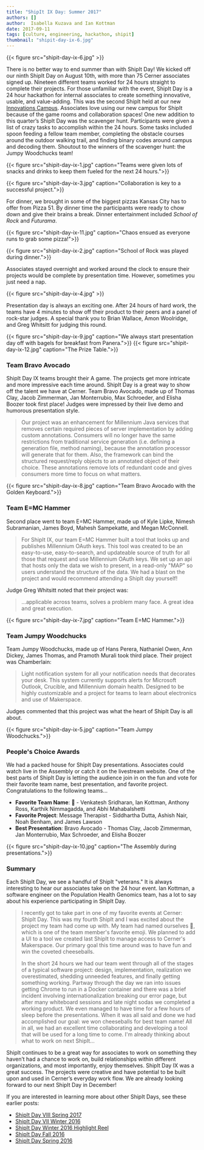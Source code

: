 ```yaml
---
title: "ShipIt IX Day: Summer 2017"
authors: []
author:  Isabella Kuzava and Ian Kottman
date: 2017-09-11
tags: [culture, engineering, hackathon, shipit]
thumbnail: "shipit-day-ix-6.jpg"
---
```


{{< figure src="shipit-day-ix-6.jpg" >}}

There is no better way to end summer than with ShipIt Day! We kicked off our ninth ShipIt Day on August 10th, with more than 75 Cerner associates signed up. Nineteen different teams worked for 24 hours straight to complete their projects. For those unfamiliar with the event, ShipIt Day is a 24 hour hackathon for internal associates to create something innovative, usable, and value-adding. This was the second ShipIt held at our new [Innovations Campus](https://www.bizjournals.com/kansascity/news/2017/02/10/get-a-sneak-peek-inside-cerner-s-new-innovations.html). Associates love using our new campus for ShipIt because of the game rooms and collaboration spaces! One new addition to this quarter’s ShipIt Day was the scavenger hunt. Participants were given a list of crazy tasks to accomplish within the 24 hours. Some tasks included spoon feeding a fellow team member, completing the obstacle courses around the outdoor walking trail, and finding binary codes around campus and decoding them. Shoutout to the winners of the scavenger hunt: the Jumpy Woodchucks team!

{{< figure src="shipit-day-ix-1.jpg" caption="Teams were given lots of snacks and drinks to keep them fueled for the next 24 hours.">}}

{{< figure src="shipit-day-ix-3.jpg" caption="Collaboration is key to a successful project.">}}

For dinner, we brought in some of the biggest pizzas Kansas City has to offer from Pizza 51. By dinner time the participants were ready to chow down and give their brains a break. Dinner entertainment included _School of Rock_ and _Futurama_.

{{< figure src="shipit-day-ix-11.jpg" caption="Chaos ensued as everyone runs to grab some pizza!">}}

{{< figure src="shipit-day-ix-2.jpg" caption="School of Rock was played during dinner.">}}

Associates stayed overnight and worked around the clock to ensure their projects would be complete by presentation time. However, sometimes you just need a nap.

{{< figure src="shipit-day-ix-4.jpg" >}}

Presentation day is always an exciting one. After 24 hours of hard work, the teams have 4 minutes to show off their product to their peers and a panel of rock-star judges. A special thank you to Brian Wallace, Amon Woolridge, and Greg Whitsitt for judging this round.

{{< figure src="shipit-day-ix-9.jpg" caption="We always start presentation day off with bagels for breakfast from Panera.">}}
{{< figure src="shipit-day-ix-12.jpg" caption="The Prize Table.">}}

### Team Bravo Avocado

ShipIt Day IX teams brought their A game. The projects get more intricate and more impressive each time around. ShipIt Day is a great way to show off the talent we have at Cerner. Team Bravo Avocado, made up of Thomas Clay, Jacob Zimmerman, Jan Monterrubio, Max Schroeder, and Elisha Boozer took first place! Judges were impressed by their live demo and humorous presentation style.

> Our project was an enhancement for Millennium Java services that removes certain required pieces of server implementation by adding custom annotations. Consumers will no longer have the same restrictions from traditional service generation (i.e. defining a generation file, method naming), because the annotation processor will generate that for them. Also, the framework can bind the structured request/reply objects to an annotated object of their choice. These annotations remove lots of redundant code and gives consumers more time to focus on what matters.

{{< figure src="shipit-day-ix-8.jpg" caption="Team Bravo Avocado with the Golden Keyboard.">}}

### Team E=MC Hammer

Second place went to team E=MC Hammer, made up of Kyle Lipke, Nimesh Subramanian, James Boyd, Mahesh Sampekatte, and Megan McConnell.

> For ShipIt IX, our team E=MC Hammer built a tool that looks up and publishes Millennium OAuth keys. This tool was created to be an easy-to-use, easy-to-search, and updateable source of truth for all those that request and use Millennium OAuth keys. We set up an api that hosts only the data we wish to present, in a read-only "MAP" so users understand the structure of the data. We had a blast on the project and would recommend attending a ShipIt day yourself!

Judge Greg Whitsitt noted that their project was:

> ...applicable across teams, solves a problem many face. A great idea and great execution.

{{< figure src="shipit-day-ix-7.jpg" caption="Team E=MC Hammer.">}}

### Team Jumpy Woodchucks

Team Jumpy Woodchucks, made up of Hans Perera, Nathaniel Owen, Ann Dickey, James Thomas, and Pramoth Murali took third place. Their project was Chamberlain:

> Light notification system for all your notification needs that decorates your desk. This system currently supports alerts for Microsoft Outlook, Crucible, and Millennium domain health. Designed to be highly customizable and a project for teams to learn about electronics and use of Makerspace.

Judges commented that this project was what the heart of ShipIt Day is all about.

{{< figure src="shipit-day-ix-5.jpg" caption="Team Jumpy Woodchucks.">}}

### People's Choice Awards

We had a packed house for ShipIt Day presentations. Associates could watch live in the Assembly or catch it on the livestream website.  One of the best parts of ShipIt Day is letting the audience join in on the fun and vote for their favorite team name, best presentation, and favorite project. Congratulations to the following teams...

* **Favorite Team Name**: 🌝 - Venkatesh Sridharan, Ian Kottman, Anthony Ross, Karthik Nimmagadda, and Abhi Mahabalshetti
* **Favorite Project**: Message Therapist -  Siddhartha Dutta, Ashish Nair, Noah Benham, and James Lawson
* **Best Presentation**: Bravo Avocado - Thomas Clay, Jacob Zimmerman, Jan Monterrubio, Max Schroeder, and Elisha Boozer

{{< figure src="shipit-day-ix-10.jpg" caption="The Assembly during presentations.">}}

### Summary

Each ShipIt Day, we see a handful of ShipIt "veterans." It is always interesting to hear our associates take on the 24 hour event. Ian Kottman, a software engineer on the Population Health Genomics team, has a lot to say about his experience participating in ShipIt Day.

> I recently got to take part in one of my favorite events at Cerner: ShipIt Day. This was my fourth ShipIt and I was excited about the project my team had come up with. My team had named ourselves 🌝, which is one of the team member's favorite emoji. We planned to add a UI to a tool we created last ShipIt to manage access to Cerner's Makerspace. Our primary goal this time around was to have fun and win the coveted cheeseballs.
>
> In the short 24 hours we had our team went through all of the stages of a typical software project: design, implementation, realization we overestimated, shedding unneeded features, and finally getting something working. Partway through the day we ran into issues getting Chrome to run in a Docker container and there was a brief incident involving internationalization breaking our error page, but after many whiteboard sessions and late night sodas we completed a working product. We even managed to have time for a few hours of sleep before the presentations. When it was all said and done we had accomplished our goal: we won cheeseballs for best team name! All in all, we had an excellent time collaborating and developing a tool that will be used for a long time to come. I'm already thinking about what to work on next ShipIt...

ShipIt continues to be a great way for associates to work on something they haven’t had a chance to work on, build relationships within different organizations, and most importantly, enjoy themselves. ShipIt Day IX was a great success. The projects were creative and have potential to be built upon and used in Cerner’s everyday work flow. We are already looking forward to our next ShipIt Day in December!

If you are interested in learning more about other ShipIt Days, see these earlier posts:

* [ShipIt Day VIII Spring 2017](http://engineering.cerner.com/blog/shipit-day-viii-spring-2017/)
* [ShipIt Day VII Winter 2016](http://engineering.cerner.com/blog/shipit-vii-day-winter-2016/)
* [ShipIt Day Winter 2016 Highlight Reel](https://www.youtube.com/watch?v=iqTp0dmLgUk)
* [ShipIt Day Fall 2016](http://engineering.cerner.com/blog/fall-2016-shipit-day/)
* [ShipIt Day Spring 2016](http://engineering.cerner.com/blog/spring-2016-shipit-day/)
